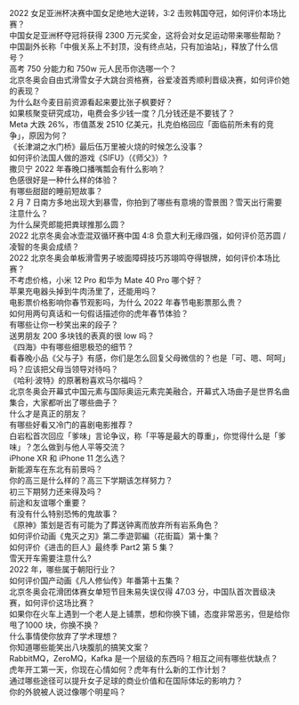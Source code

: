 2022 女足亚洲杯决赛中国女足绝地大逆转，3:2 击败韩国夺冠，如何评价本场比赛？  
中国女足亚洲杯夺冠将获得 2300 万元奖金，这将会对女足运动带来哪些帮助？  
中国副外长称「中俄关系上不封顶，没有终点站，只有加油站」，释放了什么信号？  
高考 750 分能力和 750w 元人民币你选哪一个？  
北京冬奥会自由式滑雪女子大跳台资格赛，谷爱凌首秀顺利晋级决赛，如何评价她的表现？  
为什么赵今麦目前资源看起来要比张子枫要好？  
如果核聚变研究成功，电费会多少钱一度？几分钱还是不要钱了？  
Meta 大跌 26%，市值蒸发 2510 亿美元，扎克伯格回应「面临前所未有的竞争」，原因为何？  
《长津湖之水门桥》最后伍万里被火烧的时候怎么没事？  
如何评价法国人做的游戏《SIFU》（《师父》）?  
撒贝宁 2022 年春晚口播嘴瓢会有什么影响？  
色感很好是一种什么样的体验？  
有哪些甜甜的睡前短故事？  
2 月 7 日南方多地出现大到暴雪，你拍到了哪些有意境的雪景图？雪天出行需要注意什么？  
为什么屎壳郎能把粪球推那么圆？  
2022 北京冬奥会冰壶混双循环赛中国 4:8 负意大利无缘四强，如何评价范苏圆 / 凌智的冬奥会成绩？  
2022 北京冬奥会单板滑雪男子坡面障碍技巧苏翊鸣夺得银牌，如何评价本场比赛？  
不考虑价格，小米 12 Pro 和华为 Mate 40 Pro 哪个好？  
苹果充电器头掉到牛肉汤里了，还能用吗？  
电影票价格影响你春节观影吗，为什么 2022 年春节电影票那么贵？  
如何用两句真话和一句假话描述你的虎年春节体验？  
有哪些让你一秒笑出来的段子？  
送男朋友 200 多块钱的表真的很 low 吗？  
《四海》中有哪些细思极恐的细节？  
看春晚小品《父与子》有感，你们是怎么回复父母微信的？也是「可、嗯、呵呵」吗？应该把父母当领导对待吗？  
《哈利·波特》的原著粉喜欢马尔福吗？  
北京冬奥会开幕式中国元素与国际奥运元素完美融合，开幕式入场曲子是世界名曲集合，大家都听出了哪些曲子？  
什么才是真正的朋友？  
有哪些好看又冷门的喜剧电影推荐？  
白岩松首次回应「爹味」言论争议，称「平等是最大的尊重」，你觉得什么是「爹味」？怎么做到与他人平等交流？  
iPhone XR 和 iPhone 11 怎么选？  
新能源车在东北有前景吗？  
你的高三是什么样的？高三下学期该怎样努力？  
初三下期努力还来得及吗？  
前途和友谊哪个重要？  
有没有什么特别恐怖的鬼故事？  
《原神》策划是否有可能为了葬送钟离而放弃所有岩系角色？  
如何评价动画《鬼灭之刃》第二季遊郭編（花街篇）第十集？  
如何评价《进击的巨人》最终季 Part2 第 5 集？  
雪天开车需要注意什么?  
2022 年，哪些属于朝阳行业？  
如何评价国产动画《凡人修仙传》年番第十五集？  
北京冬奥会花滑团体赛女单短节目朱易失误仅得 47.03 分，中国队首次晋级决赛，如何评价这场比赛？  
如果你在火车上遇到一个老人是上铺票，想和你换下铺，态度非常恶劣，但是给你甩了1000 块，你换不换？  
什么事情使你放弃了学术理想？  
你知道哪些能笑出八块腹肌的搞笑文案？  
RabbitMQ，ZeroMQ，Kafka 是一个层级的东西吗？相互之间有哪些优缺点？  
虎年开工第一天，你现在心情如何？虎年有什么新的工作计划？  
通过哪些途径可以提升女子足球的商业价值和在国际体坛的影响力？  
你的外貌被人说过像哪个明星吗？  
